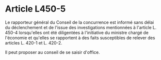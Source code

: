 # Article L450-5

Le rapporteur général du Conseil de la concurrence est informé sans délai du déclenchement et de l'issue des investigations mentionnées à l'article L. 450-4 lorsqu'elles ont été diligentées à l'initiative du ministre chargé de l'économie et qu'elles se rapportent à des faits susceptibles de relever des articles L. 420-1 et L. 420-2.

Il peut proposer au conseil de se saisir d'office.
